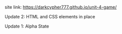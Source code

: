 site link:
https://darkcypher777.github.io/unit-4-game/


Update 2: HTML and CSS elements in place

Update 1: Alpha State